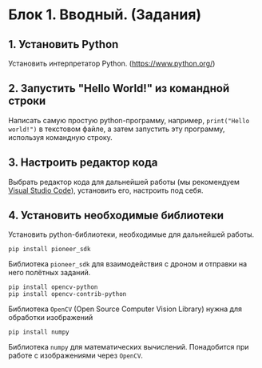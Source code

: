 # Блок 1. Вводный. (Задания)

## 1. Установить Python
Установить интерпретатор Python. (<https://www.python.org/>)

## 2. Запустить "Hello World!" из командной строки
Написать самую простую python-программу, например, `print("Hello world!")` в текстовом файле, а затем запустить эту программу, используя командную строку.

## 3. Настроить редактор кода
Выбрать редактор кода для дальнейшей работы (мы рекомендуем [Visual Studio Code](https://code.visualstudio.com/)), установить его, настроить под себя.

## 4. Установить необходимые библиотеки

Установить python-библиотеки, необходимые для дальнейшей работы.

```shell
pip install pioneer_sdk
```
Библиотека `pioneer_sdk` для взаимодействия с дроном и отправки на него полётных заданий.

```shell
pip install opencv-python
pip install opencv-contrib-python
```
Библиотека `OpenCV` (Open Source Computer Vision Library) нужна  для обработки изображений

```shell
pip install numpy
```
Библиотека `numpy` для математических вычислений. Понадобится при работе с изображениями через `OpenCV`.
